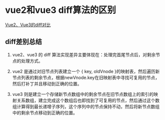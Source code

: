 # vue2和vue3 diff算法的区别

[Vue2、Vue3的diff对比](https://segmentfault.com/a/1190000042586883?utm_source=sf-similar-article)

## diff差别总结

1. vue2、vue3 的 diff 算法实现差异主要体现在：处理完首尾节点后，对剩余节点的处理方式。

2. vue2 是通过对旧节点列表建立一个 { key, oldVnode }的映射表，然后遍历新节点列表的剩余节点，根据newVnode.key在旧映射表中寻找可复用的节点，然后打补丁并且移动到正确的位置。

3. vue3 则是建立一个存储新节点数组中的剩余节点在旧节点数组上的索引的映射关系数组，建立完成这个数组后也即找到了可复用的节点，然后通过这个数组计算得到最长递增子序列，这个序列中的节点保持不动，然后将新节点数组中的剩余节点移动到正确的位置。